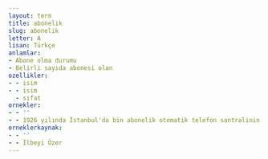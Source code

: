 ```yaml
---
layout: term
title: abonelik
slug: abonelik
letter: A
lisan: Türkçe
anlamlar:
- Abone olma durumu
- Belirli sayıda abonesi olan
ozellikler:
- - isim
- - isim
  - sıfat
ornekler:
- - ''
- - 1926 yılında İstanbul'da bin abonelik otomatik telefon santralinin tamamlanıp kullanılmaya başlaması basında yankı bulmuştu.
orneklerkaynak:
- - ''
- - İlbeyi Özer
---
```

